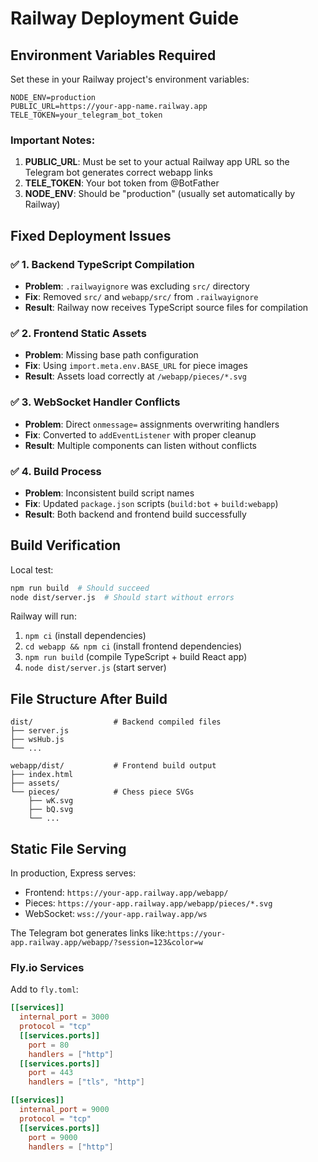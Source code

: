 # Railway Deployment Guide

## Environment Variables Required

Set these in your Railway project's environment variables:

```env
NODE_ENV=production
PUBLIC_URL=https://your-app-name.railway.app
TELE_TOKEN=your_telegram_bot_token
```

### Important Notes:

1. **PUBLIC_URL**: Must be set to your actual Railway app URL so the Telegram bot generates correct webapp links
2. **TELE_TOKEN**: Your bot token from @BotFather
3. **NODE_ENV**: Should be "production" (usually set automatically by Railway)

## Fixed Deployment Issues

### ✅ 1. Backend TypeScript Compilation
- **Problem**: `.railwayignore` was excluding `src/` directory
- **Fix**: Removed `src/` and `webapp/src/` from `.railwayignore`
- **Result**: Railway now receives TypeScript source files for compilation

### ✅ 2. Frontend Static Assets
- **Problem**: Missing base path configuration
- **Fix**: Using `import.meta.env.BASE_URL` for piece images
- **Result**: Assets load correctly at `/webapp/pieces/*.svg`

### ✅ 3. WebSocket Handler Conflicts
- **Problem**: Direct `onmessage=` assignments overwriting handlers
- **Fix**: Converted to `addEventListener` with proper cleanup
- **Result**: Multiple components can listen without conflicts

### ✅ 4. Build Process
- **Problem**: Inconsistent build script names
- **Fix**: Updated `package.json` scripts (`build:bot` + `build:webapp`)
- **Result**: Both backend and frontend build successfully

## Build Verification

Local test:
```bash
npm run build  # Should succeed
node dist/server.js  # Should start without errors
```

Railway will run:
1. `npm ci` (install dependencies)
2. `cd webapp && npm ci` (install frontend dependencies)  
3. `npm run build` (compile TypeScript + build React app)
4. `node dist/server.js` (start server)

## File Structure After Build

```
dist/                  # Backend compiled files
├── server.js
├── wsHub.js
└── ...

webapp/dist/           # Frontend build output
├── index.html
├── assets/
└── pieces/            # Chess piece SVGs
    ├── wK.svg
    ├── bQ.svg
    └── ...
```

## Static File Serving

In production, Express serves:
- Frontend: `https://your-app.railway.app/webapp/`
- Pieces: `https://your-app.railway.app/webapp/pieces/*.svg`
- WebSocket: `wss://your-app.railway.app/ws`

The Telegram bot generates links like:`https://your-app.railway.app/webapp/?session=123&color=w`

### Fly.io Services
Add to `fly.toml`:
```toml
[[services]]
  internal_port = 3000
  protocol = "tcp"
  [[services.ports]]
    port = 80
    handlers = ["http"]
  [[services.ports]]
    port = 443
    handlers = ["tls", "http"]

[[services]]
  internal_port = 9000
  protocol = "tcp"
  [[services.ports]]
    port = 9000
    handlers = ["http"]
```

